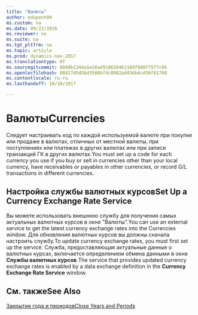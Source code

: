 ```yaml
---
title: "Валюты"
author: edupont04
ms.custom: na
ms.date: 09/22/2016
ms.reviewer: na
ms.suite: na
ms.tgt_pltfrm: na
ms.topic: article
ms.prod: dynamics-nav-2017
ms.translationtype: HT
ms.sourcegitcommit: 6b60b1344a1e18ad91863046110df880f75f7c04
ms.openlocfilehash: 08427d545bd3508bf4c8982ad436b4cd36f81708
ms.contentlocale: ru-ru
ms.lasthandoff: 10/16/2017

---
```


# <a name="currencies"></a><span data-ttu-id="b7d26-102">Валюты</span><span class="sxs-lookup"><span data-stu-id="b7d26-102">Currencies</span></span>
<span data-ttu-id="b7d26-103">Следует настраивать код по каждой используемой валюте при покупке или продаже в валютах, отличных от местной валюты, при поступлениях или платежах в других валютах или при записи транзакций ГК в других валютах.</span><span class="sxs-lookup"><span data-stu-id="b7d26-103">You must set up a code for each currency you use if you buy or sell in currencies other than your local currency, have receivables or payables in other currencies, or record G/L transactions in different currencies.</span></span>  

## <a name="set-up-a-currency-exchange-rate-service"></a><span data-ttu-id="b7d26-104">Настройка службы валютных курсов</span><span class="sxs-lookup"><span data-stu-id="b7d26-104">Set Up a Currency Exchange Rate Service</span></span>
<span data-ttu-id="b7d26-105">Вы можете использовать внешнюю службу для получения самых актуальных валютных курсов в окне "Валюты".</span><span class="sxs-lookup"><span data-stu-id="b7d26-105">You can use an external service to get the latest currency exchange rates into the Currencies window.</span></span> <span data-ttu-id="b7d26-106">Для обновления валютных курсов вы должны сначала настроить службу.</span><span class="sxs-lookup"><span data-stu-id="b7d26-106">To update currency exchange rates, you must first set up the service.</span></span>
<span data-ttu-id="b7d26-107">Служба, предоставляющая актуальные данные о валютных курсах, включается определением обмена данными в окне **Службы валютных курсов**.</span><span class="sxs-lookup"><span data-stu-id="b7d26-107">The service that provides updated currency exchange rates is enabled by a data exchange definition in the **Currency Exchange Rate Service** window.</span></span>  

## <a name="see-also"></a><span data-ttu-id="b7d26-108">См. также</span><span class="sxs-lookup"><span data-stu-id="b7d26-108">See Also</span></span>
[<span data-ttu-id="b7d26-109">Закрытие года и периодов</span><span class="sxs-lookup"><span data-stu-id="b7d26-109">Close Years and Periods</span></span>](year-close-years-periods.md)

